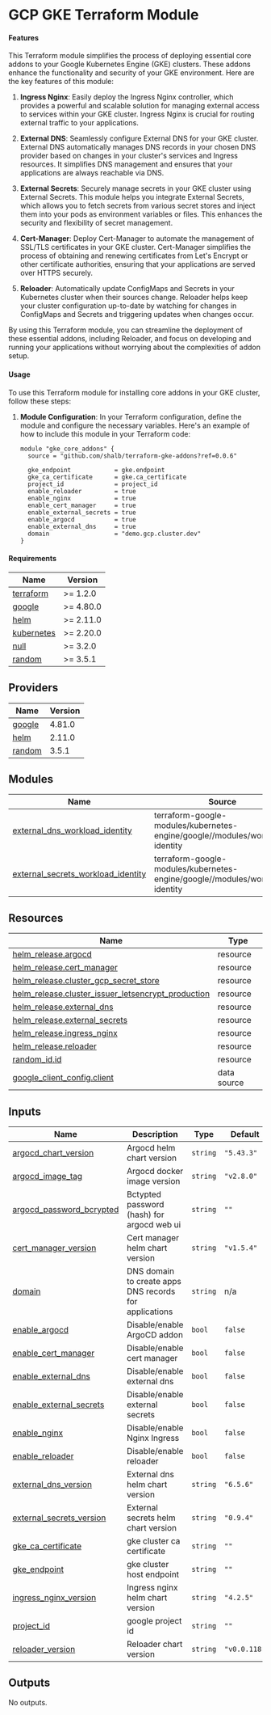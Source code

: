 # GCP GKE Terraform Module

#### Features

This Terraform module simplifies the process of deploying essential core addons to your Google Kubernetes Engine (GKE) clusters. These addons enhance the functionality and security of your GKE environment. Here are the key features of this module:

1. **Ingress Nginx**: Easily deploy the Ingress Nginx controller, which provides a powerful and scalable solution for managing external access to services within your GKE cluster. Ingress Nginx is crucial for routing external traffic to your applications.

2. **External DNS**: Seamlessly configure External DNS for your GKE cluster. External DNS automatically manages DNS records in your chosen DNS provider based on changes in your cluster's services and Ingress resources. It simplifies DNS management and ensures that your applications are always reachable via DNS.

3. **External Secrets**: Securely manage secrets in your GKE cluster using External Secrets. This module helps you integrate External Secrets, which allows you to fetch secrets from various secret stores and inject them into your pods as environment variables or files. This enhances the security and flexibility of secret management.

4. **Cert-Manager**: Deploy Cert-Manager to automate the management of SSL/TLS certificates in your GKE cluster. Cert-Manager simplifies the process of obtaining and renewing certificates from Let's Encrypt or other certificate authorities, ensuring that your applications are served over HTTPS securely.

5. **Reloader**: Automatically update ConfigMaps and Secrets in your Kubernetes cluster when their sources change. Reloader helps keep your cluster configuration up-to-date by watching for changes in ConfigMaps and Secrets and triggering updates when changes occur.

By using this Terraform module, you can streamline the deployment of these essential addons, including Reloader, and focus on developing and running your applications without worrying about the complexities of addon setup.

#### Usage

To use this Terraform module for installing core addons in your GKE cluster, follow these steps:

1. **Module Configuration**: In your Terraform configuration, define the module and configure the necessary variables. Here's an example of how to include this module in your Terraform code:

   ```hcl
   module "gke_core_addons" {
     source = "github.com/shalb/terraform-gke-addons?ref=0.0.6"

     gke_endpoint            = gke.endpoint
     gke_ca_certificate      = gke.ca_certificate
     project_id              = project_id
     enable_reloader         = true
     enable_nginx            = true
     enable_cert_manager     = true
     enable_external_secrets = true
     enable_argocd           = true
     enable_external_dns     = true
     domain                  = "demo.gcp.cluster.dev"
   }
   ```

#### Requirements

| Name | Version |
|------|---------|
| <a name="requirement_terraform"></a> [terraform](#requirement\_terraform) | >= 1.2.0 |
| <a name="requirement_google"></a> [google](#requirement\_google) | >= 4.80.0 |
| <a name="requirement_helm"></a> [helm](#requirement\_helm) | >= 2.11.0 |
| <a name="requirement_kubernetes"></a> [kubernetes](#requirement\_kubernetes) | >= 2.20.0 |
| <a name="requirement_null"></a> [null](#requirement\_null) | >= 3.2.0 |
| <a name="requirement_random"></a> [random](#requirement\_random) | >= 3.5.1 |

## Providers

| Name | Version |
|------|---------|
| <a name="provider_google"></a> [google](#provider\_google) | 4.81.0 |
| <a name="provider_helm"></a> [helm](#provider\_helm) | 2.11.0 |
| <a name="provider_random"></a> [random](#provider\_random) | 3.5.1 |

## Modules

| Name | Source | Version |
|------|--------|---------|
| <a name="module_external_dns_workload_identity"></a> [external\_dns\_workload\_identity](#module\_external\_dns\_workload\_identity) | terraform-google-modules/kubernetes-engine/google//modules/workload-identity | ~> 27.0.0 |
| <a name="module_external_secrets_workload_identity"></a> [external\_secrets\_workload\_identity](#module\_external\_secrets\_workload\_identity) | terraform-google-modules/kubernetes-engine/google//modules/workload-identity | ~> 27.0.0 |

## Resources

| Name | Type |
|------|------|
| [helm_release.argocd](https://registry.terraform.io/providers/hashicorp/helm/latest/docs/resources/release) | resource |
| [helm_release.cert_manager](https://registry.terraform.io/providers/hashicorp/helm/latest/docs/resources/release) | resource |
| [helm_release.cluster_gcp_secret_store](https://registry.terraform.io/providers/hashicorp/helm/latest/docs/resources/release) | resource |
| [helm_release.cluster_issuer_letsencrypt_production](https://registry.terraform.io/providers/hashicorp/helm/latest/docs/resources/release) | resource |
| [helm_release.external_dns](https://registry.terraform.io/providers/hashicorp/helm/latest/docs/resources/release) | resource |
| [helm_release.external_secrets](https://registry.terraform.io/providers/hashicorp/helm/latest/docs/resources/release) | resource |
| [helm_release.ingress_nginx](https://registry.terraform.io/providers/hashicorp/helm/latest/docs/resources/release) | resource |
| [helm_release.reloader](https://registry.terraform.io/providers/hashicorp/helm/latest/docs/resources/release) | resource |
| [random_id.id](https://registry.terraform.io/providers/hashicorp/random/latest/docs/resources/id) | resource |
| [google_client_config.client](https://registry.terraform.io/providers/hashicorp/google/latest/docs/data-sources/client_config) | data source |

## Inputs

| Name | Description | Type | Default | Required |
|------|-------------|------|---------|:--------:|
| <a name="input_argocd_chart_version"></a> [argocd\_chart\_version](#input\_argocd\_chart\_version) | Argocd helm chart version | `string` | `"5.43.3"` | no |
| <a name="input_argocd_image_tag"></a> [argocd\_image\_tag](#input\_argocd\_image\_tag) | Argocd docker image version | `string` | `"v2.8.0"` | no |
| <a name="input_argocd_password_bcrypted"></a> [argocd\_password\_bcrypted](#input\_argocd\_password\_bcrypted) | Bctypted password (hash) for argocd web ui | `string` | `""` | no |
| <a name="input_cert_manager_version"></a> [cert\_manager\_version](#input\_cert\_manager\_version) | Cert manager helm chart version | `string` | `"v1.5.4"` | no |
| <a name="input_domain"></a> [domain](#input\_domain) | DNS domain to create apps DNS records for applications | `string` | n/a | yes |
| <a name="input_enable_argocd"></a> [enable\_argocd](#input\_enable\_argocd) | Disable/enable ArgoCD addon | `bool` | `false` | no |
| <a name="input_enable_cert_manager"></a> [enable\_cert\_manager](#input\_enable\_cert\_manager) | Disable/enable cert manager | `bool` | `false` | no |
| <a name="input_enable_external_dns"></a> [enable\_external\_dns](#input\_enable\_external\_dns) | Disable/enable external dns | `bool` | `false` | no |
| <a name="input_enable_external_secrets"></a> [enable\_external\_secrets](#input\_enable\_external\_secrets) | Disable/enable external secrets | `bool` | `false` | no |
| <a name="input_enable_nginx"></a> [enable\_nginx](#input\_enable\_nginx) | Disable/enable Nginx Ingress | `bool` | `false` | no |
| <a name="input_enable_reloader"></a> [enable\_reloader](#input\_enable\_reloader) | Disable/enable reloader | `bool` | `false` | no |
| <a name="input_external_dns_version"></a> [external\_dns\_version](#input\_external\_dns\_version) | External dns helm chart version | `string` | `"6.5.6"` | no |
| <a name="input_external_secrets_version"></a> [external\_secrets\_version](#input\_external\_secrets\_version) | External secrets helm chart version | `string` | `"0.9.4"` | no |
| <a name="input_gke_ca_certificate"></a> [gke\_ca\_certificate](#input\_gke\_ca\_certificate) | gke cluster ca certificate | `string` | `""` | no |
| <a name="input_gke_endpoint"></a> [gke\_endpoint](#input\_gke\_endpoint) | gke cluster host endpoint | `string` | `""` | no |
| <a name="input_ingress_nginx_version"></a> [ingress\_nginx\_version](#input\_ingress\_nginx\_version) | Ingress nginx helm chart version | `string` | `"4.2.5"` | no |
| <a name="input_project_id"></a> [project\_id](#input\_project\_id) | google project id | `string` | `""` | no |
| <a name="input_reloader_version"></a> [reloader\_version](#input\_reloader\_version) | Reloader chart version | `string` | `"v0.0.118"` | no |

## Outputs

No outputs.
